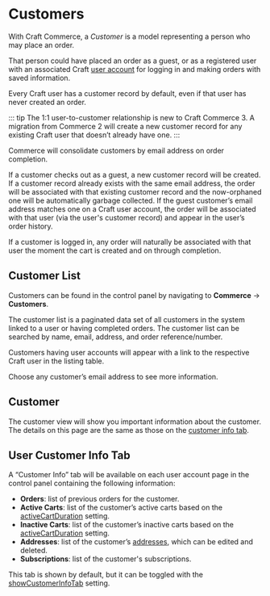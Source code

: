# Customers

With Craft Commerce, a _Customer_ is a model representing a person who may place an order.

That person could have placed an order as a guest, or as a registered user with an associated Craft [user account](https://craftcms.com/docs/3.x/users.html) for logging in and making orders with saved information.

Every Craft user has a customer record by default, even if that user has never created an order.

::: tip
The 1:1 user-to-customer relationship is new to Craft Commerce 3. A migration from Commerce 2 will create a new customer record for any existing Craft user that doesn’t already have one.
:::

Commerce will consolidate customers by email address on order completion.

If a customer checks out as a guest, a new customer record will be created. If a customer record already exists with the same email address, the order will be associated with that existing customer record and the now-orphaned one will be automatically garbage collected. If the guest customer’s email address matches one on a Craft user account, the order will be associated with that user (via the user's customer record) and appear in the user’s order history.

If a customer is logged in, any order will naturally be associated with that user the moment the cart is created and on through completion.

## Customer List

Customers can be found in the control panel by navigating to **Commerce** → **Customers**.

The customer list is a paginated data set of all customers in the system linked to a user or having completed orders. The customer list can be searched by name, email, address, and order reference/number.

Customers having user accounts will appear with a link to the respective Craft user in the listing table.

Choose any customer’s email address to see more information.

## Customer

The customer view will show you important information about the customer. The details on this page are the same as those on the [customer info tab](#user-customer-info-tab).

## User Customer Info Tab

A “Customer Info” tab will be available on each user account page in the control panel containing the following information:

- **Orders**: list of previous orders for the customer.
- **Active Carts**: list of the customer’s active carts based on the [activeCartDuration](config-settings.md#activecartduration) setting.
- **Inactive Carts**: list of the customer’s inactive carts based on the [activeCartDuration](config-settings.md#activecartduration) setting.
- **Addresses**: list of the customer’s [addresses](addresses.md), which can be edited and deleted.
- **Subscriptions**: list of the customer's subscriptions.

This tab is shown by default, but it can be toggled with the [showCustomerInfoTab](config-settings.md#showcustomerinfotab) setting.
